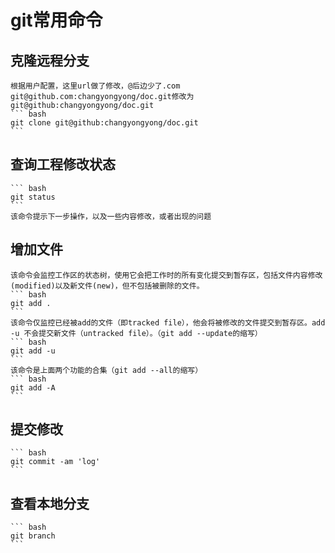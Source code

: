 # git常用命令

## 克隆远程分支
	根据用户配置，这里url做了修改，@后边少了.com   
	git@github.com:changyongyong/doc.git修改为git@github:changyongyong/doc.git   
	``` bash
	git clone git@github:changyongyong/doc.git
	```
## 查询工程修改状态
	
	``` bash
	git status
	```
	该命令提示下一步操作，以及一些内容修改，或者出现的问题

##	增加文件

	该命令会监控工作区的状态树，使用它会把工作时的所有变化提交到暂存区，包括文件内容修改(modified)以及新文件(new)，但不包括被删除的文件。
	``` bash
	git add .
	```
	该命令仅监控已经被add的文件（即tracked file），他会将被修改的文件提交到暂存区。add -u 不会提交新文件（untracked file）。（git add --update的缩写）
	``` bash
	git add -u
	```
	该命令是上面两个功能的合集（git add --all的缩写）
	``` bash
	git add -A
	```
	
## 提交修改
	``` bash
	git commit -am 'log'
	```
	
## 查看本地分支
	``` bash
	git branch
	```
	
	
	
	